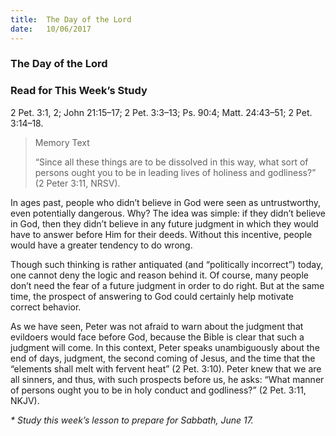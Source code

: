 ```yaml
---
title:  The Day of the Lord
date:   10/06/2017
---
```


### The Day of the Lord

### Read for This Week’s Study
2 Pet. 3:1, 2; John 21:15–17; 2 Pet. 3:3–13; Ps. 90:4; Matt. 24:43–51; 2 Pet. 3:14–18.

> <p>Memory Text</p>
> “Since all these things are to be dissolved in this way, what sort of persons ought you to be in leading lives of holiness and godliness?” (2 Peter 3:11, NRSV). 

In ages past, people who didn’t believe in God were seen as untrustworthy, even potentially dangerous. Why? The idea was simple: if they didn’t believe in God, then they didn’t believe in any future judgment in which they would have to answer before Him for their deeds. Without this incentive, people would have a greater tendency to do wrong.

Though such thinking is rather antiquated (and “politically incorrect”) today, one cannot deny the logic and reason behind it. Of course, many people don’t need the fear of a future judgment in order to do right. But at the same time, the prospect of answering to God could certainly help motivate correct behavior.

As we have seen, Peter was not afraid to warn about the judgment that evildoers would face before God, because the Bible is clear that such a judgment will come. In this context, Peter speaks unambiguously about the end of days, judgment, the second coming of Jesus, and the time that the “elements shall melt with fervent heat” (2 Pet. 3:10). Peter knew that we are all sinners, and thus, with such prospects before us, he asks: “What manner of persons ought you to be in holy conduct and godliness?” (2 Pet. 3:11, NKJV). 

_* Study this week’s lesson to prepare for Sabbath, June 17._